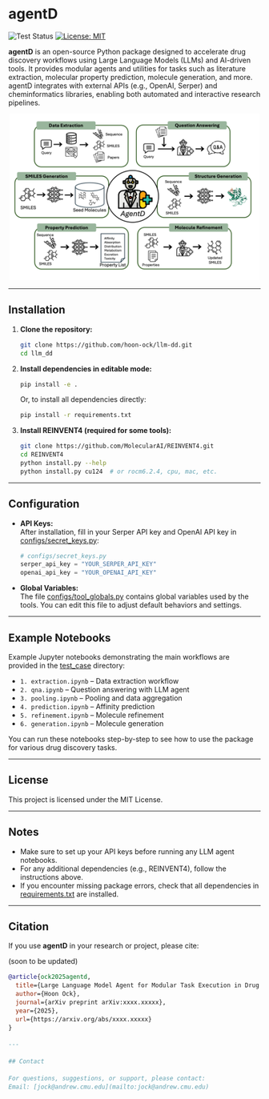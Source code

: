 # agentD

![Test Status](https://github.com/hoon-ock/llm-dd/actions/workflows/python-app.yml/badge.svg?branch=release)
[![License: MIT](https://img.shields.io/badge/License-MIT-yellow.svg)](https://opensource.org/licenses/MIT)

**agentD** is an open-source Python package designed to accelerate drug discovery workflows using Large Language Models (LLMs) and AI-driven tools. It provides modular agents and utilities for tasks such as literature extraction, molecular property prediction, molecule generation, and more. agentD integrates with external APIs (e.g., OpenAI, Serper) and cheminformatics libraries, enabling both automated and interactive research pipelines.


<p align="center">
  <img src="./docs/overview.png" alt="agentD Overview" width="500"/>
</p>

---

## Installation

1. **Clone the repository:**
    ```sh
    git clone https://github.com/hoon-ock/llm-dd.git
    cd llm_dd
    ```

2. **Install dependencies in editable mode:**
    ```sh
    pip install -e .
    ```
    Or, to install all dependencies directly:
    ```sh
    pip install -r requirements.txt
    ```

3. **Install REINVENT4 (required for some tools):**
    ```sh
    git clone https://github.com/MolecularAI/REINVENT4.git
    cd REINVENT4
    python install.py --help
    python install.py cu124  # or rocm6.2.4, cpu, mac, etc.
    ```

---

## Configuration

- **API Keys:**  
  After installation, fill in your Serper API key and OpenAI API key in [configs/secret_keys.py](./configs/secret_keys.py):
    ```python
    # configs/secret_keys.py
    serper_api_key = "YOUR_SERPER_API_KEY"
    openai_api_key = "YOUR_OPENAI_API_KEY"
    ```

- **Global Variables:**  
  The file [configs/tool_globals.py](./configs/tool_globals.py) contains global variables used by the tools. You can edit this file to adjust default behaviors and settings.

---

## Example Notebooks

Example Jupyter notebooks demonstrating the main workflows are provided in the [test_case](http://_vscodecontentref_/2) directory:

- `1. extraction.ipynb` – Data extraction workflow
- `2. qna.ipynb` – Question answering with LLM agent
- `3. pooling.ipynb` – Pooling and data aggregation
- `4. prediction.ipynb` – Affinity prediction
- `5. refinement.ipynb` – Molecule refinement
- `6. generation.ipynb` – Molecule generation

You can run these notebooks step-by-step to see how to use the package for various drug discovery tasks.

---

## License

This project is licensed under the MIT License.

---

## Notes

- Make sure to set up your API keys before running any LLM agent notebooks.
- For any additional dependencies (e.g., REINVENT4), follow the instructions above.
- If you encounter missing package errors, check that all dependencies in [requirements.txt](./requirements.txt) are installed.

---

## Citation

If you use **agentD** in your research or project, please cite:

(soon to be updated)

```bibtex
@article{ock2025agentd,
  title={Large Language Model Agent for Modular Task Execution in Drug Discovery},
  author={Hoon Ock},
  journal={arXiv preprint arXiv:xxxx.xxxxx},
  year={2025},
  url={https://arxiv.org/abs/xxxx.xxxxx}
}

---

## Contact

For questions, suggestions, or support, please contact:  
Email: [jock@andrew.cmu.edu](mailto:jock@andrew.cmu.edu)